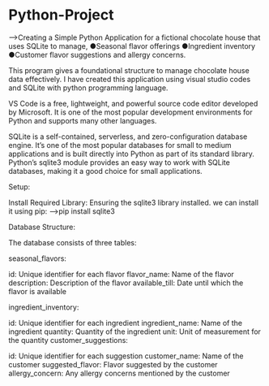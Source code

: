 # Python-Project
-->Creating a Simple Python Application for a fictional chocolate house that uses SQLite to manage,
●Seasonal flavor offerings 
●Ingredient inventory
●Customer flavor suggestions and allergy concerns.

This program gives a foundational structure to manage chocolate house data effectively.
I have created this application using visual studio codes and SQLite with python programming language.

VS Code is a free, lightweight, and powerful source code editor developed by Microsoft. It is one of the most popular development environments for Python and supports many other languages.

SQLite is a self-contained, serverless, and zero-configuration database engine. It’s one of the most popular databases for small to medium applications and is built directly into Python as part of its standard library.
Python’s sqlite3 module provides an easy way to work with SQLite databases, making it a good choice for small applications.

Setup:

Install Required Library:
Ensuring the sqlite3 library installed. we can install it using pip:
-->pip install sqlite3

Database Structure:

The database consists of three tables:

seasonal_flavors:

id: Unique identifier for each flavor
flavor_name: Name of the flavor
description: Description of the flavor
available_till: Date until which the flavor is available

ingredient_inventory:

id: Unique identifier for each ingredient
ingredient_name: Name of the ingredient
quantity: Quantity of the ingredient
unit: Unit of measurement for the quantity
customer_suggestions:

id: Unique identifier for each suggestion
customer_name: Name of the customer
suggested_flavor: Flavor suggested by the customer
allergy_concern: Any allergy concerns mentioned by the customer

